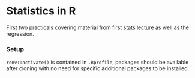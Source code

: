 # Statistics in R

First two practicals covering material from first stats lecture 
as well as the regression.

### Setup
`renv::activate()` is contained in `.Rprofile`, packages should be available 
after cloning with no need for specific additional packages to be installed. 